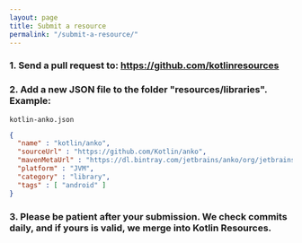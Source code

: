```yaml
---
layout: page
title: Submit a resource
permalink: "/submit-a-resource/"
---
```


### 1. Send a pull request to: https://github.com/kotlinresources
### 2. Add a new JSON file to the folder "resources/libraries". Example:


```
kotlin-anko.json
```

```json
{
  "name" : "kotlin/anko",
  "sourceUrl" : "https://github.com/Kotlin/anko",
  "mavenMetaUrl" : "https://dl.bintray.com/jetbrains/anko/org/jetbrains/anko/anko/maven-metadata.xml",
  "platform" : "JVM",
  "category" : "library",
  "tags" : [ "android" ]
}
```
### 3. Please be patient after your submission. We check commits daily, and if yours is valid, we merge into Kotlin Resources.
